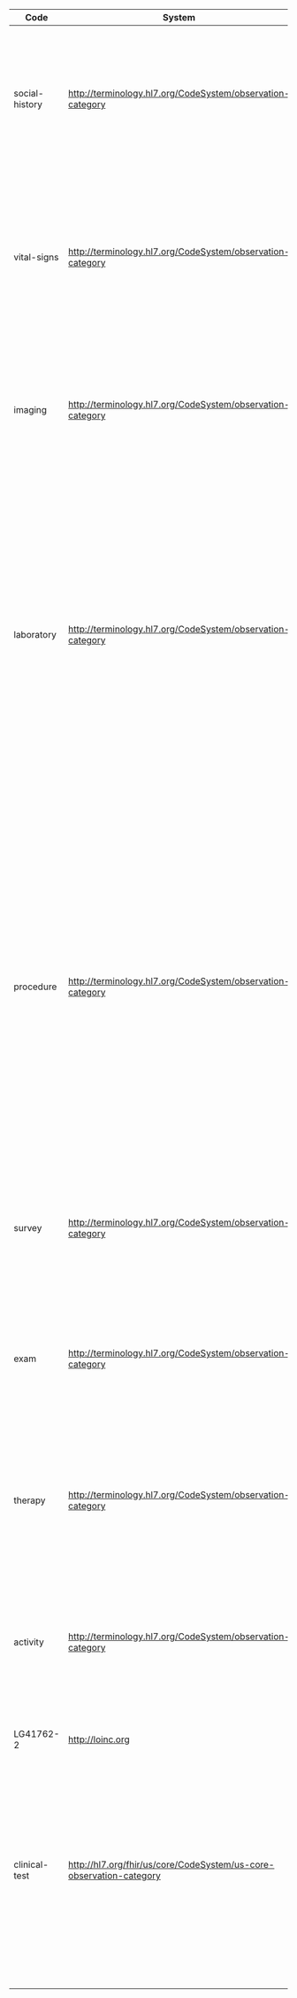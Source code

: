 Code|System|Display|Definition
---|---|---|---
social-history|http://terminology.hl7.org/CodeSystem/observation-category|Social History|Social History Observations define the patient's occupational, personal (e.g., lifestyle), social, familial, and environmental history and health risk factors that may impact the patient's health.
vital-signs|http://terminology.hl7.org/CodeSystem/observation-category|Vital Signs|Clinical observations measure the body's basic functions such as blood pressure, heart rate, respiratory rate, height, weight, body mass index, head circumference, pulse oximetry, temperature, and body surface area.
imaging|http://terminology.hl7.org/CodeSystem/observation-category|Imaging|Observations generated by imaging. The scope includes observations regarding plain x-ray, ultrasound, CT, MRI, angiography, echocardiography, and nuclear medicine.
laboratory|http://terminology.hl7.org/CodeSystem/observation-category|Laboratory|The results of observations generated by laboratories. Laboratory results are typically generated by laboratories providing analytic services in areas such as chemistry, hematology, serology, histology, cytology, anatomic pathology (including digital pathology), microbiology, and/or virology. These observations are based on analysis of specimens obtained from the patient and submitted to the laboratory.
procedure|http://terminology.hl7.org/CodeSystem/observation-category|Procedure|Observations generated by other procedures. This category includes observations resulting from interventional and non-interventional procedures excluding laboratory and imaging (e.g., cardiology catheterization, endoscopy, electrodiagnostics, etc.). Procedure results are typically generated by a clinician to provide more granular information about component observations made during a procedure. An example would be when a gastroenterologist reports the size of a polyp observed during a colonoscopy.
survey|http://terminology.hl7.org/CodeSystem/observation-category|Survey|Assessment tool/survey instrument observations (e.g., Apgar Scores, Montreal Cognitive Assessment (MoCA)).
exam|http://terminology.hl7.org/CodeSystem/observation-category|Exam|Observations generated by physical exam findings including direct observations made by a clinician and use of simple instruments and the result of simple maneuvers performed directly on the patient's body.
therapy|http://terminology.hl7.org/CodeSystem/observation-category|Therapy|Observations generated by non-interventional treatment protocols (e.g. occupational, physical, radiation, nutritional and medication therapy)
activity|http://terminology.hl7.org/CodeSystem/observation-category|Activity|Observations that measure or record any bodily activity that enhances or maintains physical fitness and overall health and wellness. Not under direct supervision of practitioner such as a physical therapist. (e.g., laps swum, steps, sleep data)
LG41762-2|http://loinc.org|SDOH| -
clinical-test|http://hl7.org/fhir/us/core/CodeSystem/us-core-observation-category |Clinical Test|Includes non-imaging and non-laboratory tests performed on a patient that results in structured or unstructured (narrative) findings specific to the patient, such as electrocardiogram (ECG), visual acuity exam, macular exam, or graded exercise testing (GXT), to facilitate the diagnosis and management of conditions.
